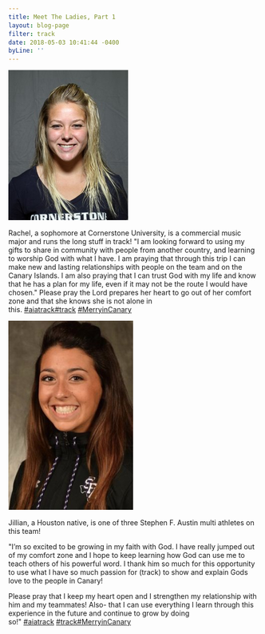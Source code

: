 ```yaml
---
title: Meet The Ladies, Part 1
layout: blog-page
filter: track
date: 2018-05-03 10:41:44 -0400
byLine: ''
---
```

![](/uploads/2018/05/02/Rachel_Gohn.jpg.jpeg)

Rachel, a sophomore at Cornerstone University, is a commercial music major and runs the long stuff in track! "I am looking forward to using my gifts to share in community with people from another country, and learning to worship God with what I have. I am praying that through this trip I can make new and lasting relationships with people on the team and on the Canary Islands. I am also praying that I can trust God with my life and know that he has a plan for my life, even if it may not be the route I would have chosen." Please pray the Lord prepares her heart to go out of her comfort zone and that she knows she is not alone in this. [#aiatrack](https://www.facebook.com/hashtag/aiatrack?source=feed_text)[#track](https://www.facebook.com/hashtag/track?source=feed_text) [#MerryinCanary](https://www.facebook.com/hashtag/merryincanary?source=feed_text)  

![](/uploads/2018/05/03/Jillian.jpg)

Jillian, a Houston native, is one of three Stephen F. Austin multi athletes on this team!

"I’m so excited to be growing in my faith with God. I have really jumped out of my comfort zone and I hope to keep learning how God can use me to teach others of his powerful word. I thank him so much for this opportunity to use what I have so much passion for (track) to show and explain Gods love to the people in Canary!

Please pray that I keep my heart open and I strengthen my relationship with him and my teammates! Also- that I can use everything I learn through this experience in the future and continue to grow by doing so!" [#aiatrack](https://www.facebook.com/hashtag/aiatrack?source=feed_text) [#track](https://www.facebook.com/hashtag/track?source=feed_text)[#MerryinCanary](https://www.facebook.com/hashtag/merryincanary?source=feed_text)